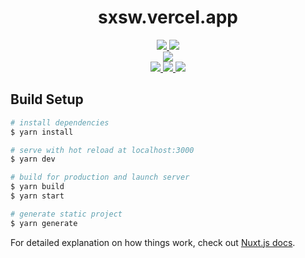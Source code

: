 <h1 align="center">sxsw.vercel.app</h1>

<div align="center">
    <a href="https://content.nuxtjs.org/">
        <img src="https://img.shields.io/badge/BUILT%20WITH-Nuxt%20Content-green?style=for-the-badge" />
    </a>
    <a href="https://tailwindcss.com/">
        <img src="https://img.shields.io/badge/BUILT%20WITH-Tailwind%20CSS-green?style=for-the-badge" />
    </a>
</div>

<div align="center">
    <img src="https://img.shields.io/badge/MADE%20WITH-%E2%9D%A4-red?style=for-the-badge" />
</div>

<div align="center">
    <a href="https://github.com/sxsw1029/sxsw.vercel.app">
        <img src="https://img.shields.io/github/package-json/v/sxsw1029/sxsw.vercel.app?style=flat-square">
    </a>
    <a href="https://github.com/sxsw1029/sxsw.vercel.app/blob/main/LICENSE">
        <img src="https://img.shields.io/github/license/sxsw1029/sxsw.vercel.app?color=blue&style=flat-square">
    </a>
    <a href="https://github.com/sxsw1029/sxsw.vercel.app/actions/workflows/ci.yml">
        <img src="https://img.shields.io/github/workflow/status/sxsw1029/sxsw.vercel.app/ci?style=flat-square">
    </a>
</div>

## Build Setup

```bash
# install dependencies
$ yarn install

# serve with hot reload at localhost:3000
$ yarn dev

# build for production and launch server
$ yarn build
$ yarn start

# generate static project
$ yarn generate
```

For detailed explanation on how things work, check out [Nuxt.js docs](https://nuxtjs.org).
